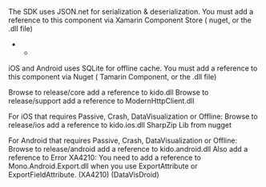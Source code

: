 The SDK uses JSON.net for serialization & deserialization. You must add a reference to this component via Xamarin Component Store ( nuget, or the .dll file)
- - 

iOS and Android uses SQLite for offline cache. You must add a reference to this component via Nuget ( Tamarin Component, or the .dll file)

Browse to release/core add a reference to kido.dll
Browse to release/support add a reference to ModernHttpClient.dll

For iOS that requires Passive, Crash, DataVisualization or Offline:
Browse to release/ios add a reference to kido.ios.dll
SharpZip Lib from nugget

For Android that requires Passive, Crash, DataVisualization or Offline:
Browse to release/android add a reference to kido.android.dll
Also add a reference to
Error XA4210: You need to add a reference to Mono.Android.Export.dll when you use ExportAttribute or ExportFieldAttribute. (XA4210) (DataVisDroid)
